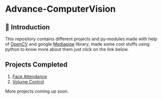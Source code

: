 # Advance-ComputerVision
## 📌 Introduction
This repository contains different projects and py-modules made with help of <a href="https://opencv.org/">OpenCV</a> and google  <a href="https://mediapipe.dev/">Mediapipe</a> library, made some cool stuffs using python to know more about them just click on the link below. 


## Projects Completed
1. <a href="https://github.com/jainharshit3107/Advance-ComputerVision/tree/master/FaceAttendance">Face Attendance</a>
2. <a href="https://github.com/jainharshit3107/Advance-ComputerVision/tree/master/VolumeControl">Volume Control</a>

More projects coming up soon.
